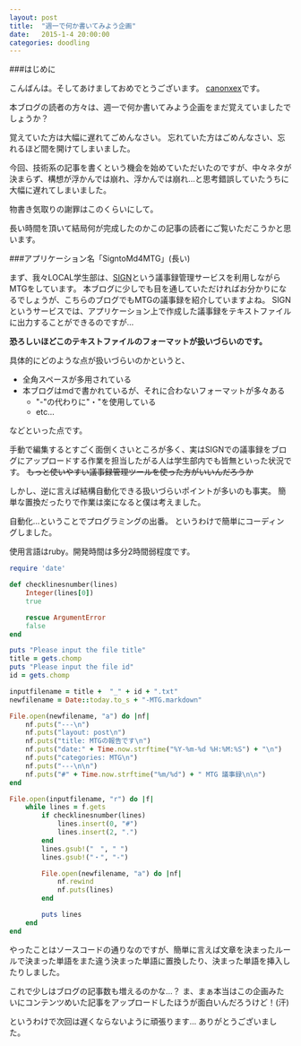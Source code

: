 ```yaml
---
layout: post
title:  "週一で何か書いてみよう企画"
date:   2015-1-4 20:00:00
categories: doodling
---
```


###はじめに

こんばんは。そしてあけましておめでとうございます。
[canonxex](https://twitter.com/HOMOMAID)です。

本ブログの読者の方々は、週一で何か書いてみよう企画をまだ覚えていましたでしょうか？

覚えていた方は大幅に遅れてごめんなさい。
忘れていた方はごめんなさい、忘れるほど間を開けてしまいました。

今回、技術系の記事を書くという機会を始めていただいたのですが、中々ネタが決まらず、構想が浮かんでは崩れ、浮かんでは崩れ…と思考錯誤していたうちに大幅に遅れてしまいました。

物書き気取りの謝罪はこのくらいにして。

長い時間を頂いて結局何が完成したのかこの記事の読者にご覧いただこうかと思います。

###アプリケーション名「SigntoMd4MTG」(長い)

まず、我々LOCAL学生部は、[SIGN](https://svgn.biz/)という議事録管理サービスを利用しながらMTGをしています。
本ブログに少しでも目を通していただければお分かりになるでしょうが、こちらのブログでもMTGの議事録を紹介していますよね。
SIGNというサービスでは、アプリケーション上で作成した議事録をテキストファイルに出力することができるのですが…

**恐ろしいほどこのテキストファイルのフォーマットが扱いづらいのです。**

具体的にどのような点が扱いづらいのかというと、

- 全角スペースが多用されている
- 本ブログはmdで書かれているが、それに合わないフォーマットが多々ある
	- "-"の代わりに"・"を使用している
	- etc...

などといった点です。

手動で編集するとすごく面倒くさいところが多く、実はSIGNでの議事録をブログにアップロードする作業を担当したがる人は学生部内でも皆無といった状況です。
~~もっと使いやすい議事録管理ツールを使った方がいいんだろうか~~

しかし、逆に言えば結構自動化できる扱いづらいポイントが多いのも事実。
簡単な置換だったりで作業は楽になると僕は考えました。

自動化…ということでプログラミングの出番。
というわけで簡単にコーディングしました。

使用言語はruby。開発時間は多分2時間弱程度です。

```ruby
require 'date'

def checklinesnumber(lines)
	Integer(lines[0])
	true

	rescue ArgumentError
	false
end

puts "Please input the file title"
title = gets.chomp
puts "Please input the file id"
id = gets.chomp

inputfilename = title +  "_" + id + ".txt"
newfilename = Date::today.to_s + "-MTG.markdown"

File.open(newfilename, "a") do |nf| 
	nf.puts("---\n")
	nf.puts("layout: post\n")
	nf.puts("title: MTGの報告です\n")
	nf.puts("date:" + Time.now.strftime("%Y-%m-%d %H:%M:%S") + "\n")
	nf.puts("categories: MTG\n")
	nf.puts("---\n\n")
	nf.puts("#" + Time.now.strftime("%m/%d") + " MTG 議事録\n\n")
end

File.open(inputfilename, "r") do |f|
	while lines = f.gets
		if checklinesnumber(lines)
			lines.insert(0, "#")
			lines.insert(2, ".")
		end
		lines.gsub!("　", " ")
		lines.gsub!("・", "-")

		File.open(newfilename, "a") do |nf| 
  			nf.rewind
  			nf.puts(lines)
		end

		puts lines
	end
end
```

やったことはソースコードの通りなのですが、簡単に言えば文章を決まったルールで決まった単語をまた違う決まった単語に置換したり、決まった単語を挿入したりしました。

これで少しはブログの記事数も増えるのかな…？
ま、まぁ本当はこの企画みたいにコンテンツめいた記事をアップロードしたほうが面白いんだろうけど！(汗)

というわけで次回は遅くならないように頑張ります…
ありがとうございました。

